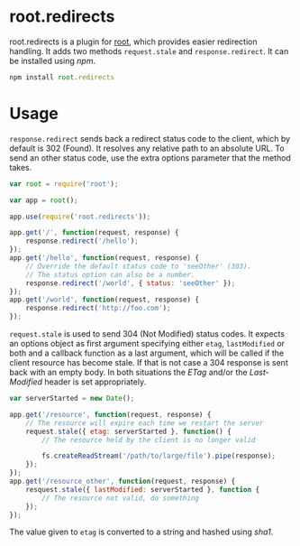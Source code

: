 # root.redirects

root.redirects is a plugin for [root][root], which provides easier redirection handling. It adds two methods `request.stale` and `response.redirect`. It can be installed using *npm*.

```javascript
npm install root.redirects
```

# Usage

`response.redirect` sends back a redirect status code to the client, which by default is 302 (Found). It resolves any relative path to an absolute URL. To send an other status code, use the extra options parameter that the method takes.

```javascript
var root = require('root');

var app = root();

app.use(require('root.redirects'));

app.get('/', function(request, response) {
	response.redirect('/hello');
});
app.get('/hello', function(request, response) {
	// Override the default status code to 'seeOther' (303).
	// The status option can also be a number.
	response.redirect('/world', { status: 'seeOther' });
});
app.get('/world', function(request, response) {
	response.redirect('http://foo.com');
});
```

`request.stale` is used to send 304 (Not Modified) status codes. It expects an options object as first argument specifying either `etag`,  `lastModified` or both and a callback function as a last argument, which will be called if the client resource has become stale. If that is not case a 304 response is sent back with an empty body. In both situations the *ETag* and/or the *Last-Modified* header is set appropriately.

```javascript
var serverStarted = new Date();

app.get('/resource', function(request, response) {
	// The resource will expire each time we restart the server
	request.stale({ etag: serverStarted }, function() {
		// The resource held by the client is no longer valid

		fs.createReadStream('/path/to/large/file').pipe(response);
	});
});
app.get('/resource_other', function(request, response) {
	resquest.stale({ lastModified: serverStarted }, function {
		// The resource not valid, do something
	});
});
```

The value given to `etag` is converted to a string and hashed using *sha1*.

[root]:https://github.com/mafintosh/root "root"
